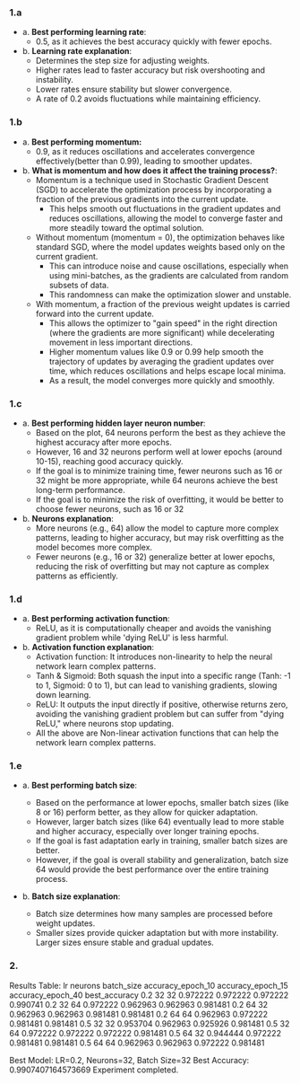 ### 1.a 
- a. **Best performing learning rate**: 
  - 0.5, as it achieves the best accuracy quickly with fewer epochs.
- b. **Learning rate explanation**:
  - Determines the step size for adjusting weights.
  - Higher rates lead to faster accuracy but risk overshooting and instability. 
  - Lower rates ensure stability but slower convergence. 
  - A rate of 0.2 avoids fluctuations while maintaining efficiency.

### 1.b
- a. **Best performing momentum:**
  - 0.9, as it reduces oscillations and accelerates convergence effectively(better than 0.99), leading to smoother updates.
- b. **What is momentum and how does it affect the training process?**: 
  - Momentum is a technique used in Stochastic Gradient Descent (SGD) to accelerate the optimization process by incorporating a fraction of the previous gradients into the current update. 
    - This helps smooth out fluctuations in the gradient updates and reduces oscillations, allowing the model to converge faster and more steadily toward the optimal solution.
  - Without momentum (momentum = 0), the optimization behaves like standard SGD, where the model updates weights based only on the current gradient. 
    - This can introduce noise and cause oscillations, especially when using mini-batches, as the gradients are calculated from random subsets of data. 
    - This randomness can make the optimization slower and unstable.
  - With momentum, a fraction of the previous weight updates is carried forward into the current update.
    - This allows the optimizer to "gain speed" in the right direction (where the gradients are more significant) while decelerating movement in less important directions. 
    - Higher momentum values like 0.9 or 0.99 help smooth the trajectory of updates by averaging the gradient updates over time, which reduces oscillations and helps escape local minima. 
    - As a result, the model converges more quickly and smoothly.
        

### 1.c 
- a. **Best performing hidden layer neuron number**:
  - Based on the plot, 64 neurons perform the best as they achieve the highest accuracy after more epochs. 
  - However, 16 and 32 neurons perform well at lower epochs (around 10-15), reaching good accuracy quickly.
  - If the goal is to minimize training time, fewer neurons such as 16 or 32 might be more appropriate, while 64 neurons achieve the best long-term performance.
  - If the goal is to minimize the risk of overfitting, it would be better to choose fewer neurons, such as 16 or 32
- b. **Neurons explanation**: 
  - More neurons (e.g., 64) allow the model to capture more complex patterns, leading to higher accuracy, but may risk overfitting as the model becomes more complex.
  - Fewer neurons (e.g., 16 or 32) generalize better at lower epochs, reducing the risk of overfitting but may not capture as complex patterns as efficiently.

### 1.d 
- a. **Best performing activation function**:
  - ReLU, as it is computationally cheaper and avoids the vanishing gradient problem while 'dying ReLU' is less harmful.
- b. **Activation function explanation**: 
  - Activation function: It introduces non-linearity to help the neural network learn complex patterns.
  - Tanh & Sigmoid: Both squash the input into a specific range (Tanh: -1 to 1, Sigmoid: 0 to 1), but can lead to vanishing gradients, slowing down learning.
  - ReLU: It outputs the input directly if positive, otherwise returns zero, avoiding the vanishing gradient problem but can suffer from "dying ReLU," where neurons stop updating.
  - All the above are Non-linear activation functions that can help the network learn complex patterns.

### 1.e 
- a. **Best performing batch size**: 
  - Based on the performance at lower epochs, smaller batch sizes (like 8 or 16) perform better, as they allow for quicker adaptation.
  - However, larger batch sizes (like 64) eventually lead to more stable and higher accuracy, especially over longer training epochs.
  - If the goal is fast adaptation early in training, smaller batch sizes are better. 
  - However, if the goal is overall stability and generalization, batch size 64 would provide the best performance over the entire training process.

- b. **Batch size explanation**: 
  - Batch size determines how many samples are processed before weight updates.
  - Smaller sizes provide quicker adaptation but with more instability. Larger sizes ensure stable and gradual updates.

### 2. 
Results Table:
 lr  neurons  batch_size  accuracy_epoch_10  accuracy_epoch_15  accuracy_epoch_40  best_accuracy
0.2       32          32           0.972222           0.972222           0.972222       0.990741
0.2       32          64           0.972222           0.962963           0.962963       0.981481
0.2       64          32           0.962963           0.962963           0.981481       0.981481
0.2       64          64           0.962963           0.972222           0.981481       0.981481
0.5       32          32           0.953704           0.962963           0.925926       0.981481
0.5       32          64           0.972222           0.972222           0.972222       0.981481
0.5       64          32           0.944444           0.972222           0.981481       0.981481
0.5       64          64           0.962963           0.962963           0.972222       0.981481

Best Model: LR=0.2, Neurons=32, Batch Size=32
Best Accuracy: 0.9907407164573669
Experiment completed.